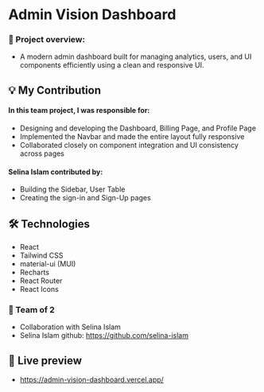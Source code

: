 # Admin Vision Dashboard

### 📝 Project overview: 
- A modern admin dashboard built for managing analytics, users, and UI components efficiently using a clean and responsive UI.

## 💡 My Contribution

#### In this team project, I was responsible for:
  - Designing and developing the Dashboard, Billing Page, and Profile Page
  - Implemented the Navbar and made the entire layout fully responsive
  - Collaborated closely on component integration and UI consistency across pages
#### Selina Islam contributed by:
   - Building the Sidebar, User Table
   - Creating the sign-in and Sign-Up pages



## 🛠 Technologies
- React
- Tailwind CSS
- material-ui (MUI)
- Recharts
- React Router
- React Icons

### 👥 Team of 2
 - Collaboration with Selina Islam
 - Selina Islam github: https://github.com/selina-islam 

## 🔗 Live preview
- https://admin-vision-dashboard.vercel.app/

